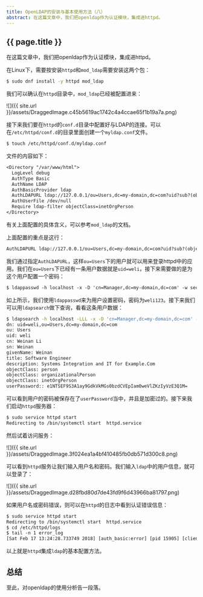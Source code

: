 ```yaml
---
title: OpenLDAP的安装与基本使用方法（八）
abstract: 在这篇文章中，我们把openldap作为认证模块，集成进httpd。
---
```


## {{ page.title }}

在这篇文章中，我们把openldap作为认证模块，集成进httpd。

在Linux下，需要按安装`httpd`和`mod_ldap`需要安装这两个包：

```bash
$ sudo dnf install -y httpd mod_ldap
```

我们可以确认在`httpd`目录中，`mod_ldap`已经被配置进来：

![]({{ site.url }}/assets/DraggedImage.c45b5619ac1742c4a4ccae65f1b19a7a.png)

接下来我们要在`httpd`的`conf.d`目录中配置好与LDAP的连接。可以在`/etc/httpd/conf.d`的目录里面创建一个`myldap.conf`文件。

```bash
$ touch /etc/httpd/conf.d/myldap.conf
```

文件的内容如下：

```txt
<Directory "/var/www/html">
  LogLevel debug
  AuthType Basic
  AuthName LDAP
  AuthBasicProvider ldap
  AuthLDAPURL ldap://127.0.0.1/ou=Users,dc=my-domain,dc=com?uid?sub?(objectClass=*)
  AuthUserFile /dev/null
  Require ldap-filter objectClass=inetOrgPerson
</Directory>
```

有关上面配置的具体含义，可以参考`mod_ldap`的文档。

上面配置的重点是这行：

```txt
AuthLDAPURL ldap://127.0.0.1/ou=Users,dc=my-domain,dc=com?uid?sub?(objectClass=*)
```

我们通过指定`AuthLDAPURL`，这样`ou=Users`下的用户就可以用来登录httpd中的应用。我们在`ou=Users`下已经有一条用户数据就是`uid=weli`，接下来需要做的是为这个用户配置一个密码：

```txt
$ ldappasswd -h localhost -x -D 'cn=Manager,dc=my-domain,dc=com' -w secret -s weli123 'uid=weli,ou=Users,dc=my-domain,dc=com'
```

如上所示，我们使用`ldappasswd`来为用户设置密码，密码为`weli123`。接下来我们可以用`ldapsearch`做下查询，看看这条用户数据：

```bash
$ ldapsearch -h localhost -LLL -x -D 'cn=Manager,dc=my-domain,dc=com' -w secret -b 'dc=my-domain,dc=com' 'uid=weli'
dn: uid=weli,ou=Users,dc=my-domain,dc=com
ou: Users
uid: weli
cn: Weinan Li
sn: Weinan
givenName: Weinan
title: Software Engineer
description: Systems Integration and IT for Example.Com
objectClass: person
objectClass: organizationalPerson
objectClass: inetOrgPerson
userPassword:: e1NTSEF9S3A1ay9GdkVkMGs0bzdCVEpIam0weVlZKzIyVzE3Q1M=
```

可以看到用户的密码被保存在了`userPassword`当中，并且是加密过的。接下来我们启动`httpd`服务器：

```bash
$ sudo service httpd start
Redirecting to /bin/systemctl start  httpd.service
```

然后试着访问服务：

![]({{ site.url }}/assets/DraggedImage.3f024ea1a4bf410485fb0db571d300c8.png)

可以看到`httpd`服务让我们输入用户名和密码。我们输入`ldap`中的用户信息，就可以登录了：

![]({{ site.url }}/assets/DraggedImage.d28fbd80d7de43fd9f6d43966ba81797.png)

如果用户名或密码错误，则可以在`httpd`的日志中看到认证错误信息：

```txt
$ sudo service httpd start
Redirecting to /bin/systemctl start  httpd.service
$ cd /etc/httpd/logs
$ tail -n 1 error_log 
[Sat Feb 17 13:24:28.733749 2018] [auth_basic:error] [pid 15905] [client 127.0.0.1:41596] AH01618: user wewerew not found: /
```

以上就是`httpd`集成`ldap`的基本配置方法。

## 总结

至此，对openldap的使用分析告一段落。
